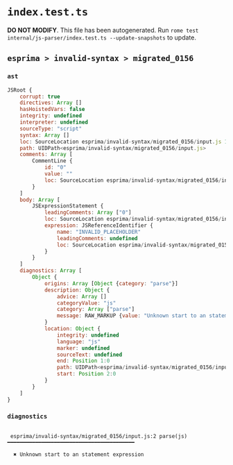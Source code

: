 # `index.test.ts`

**DO NOT MODIFY**. This file has been autogenerated. Run `rome test internal/js-parser/index.test.ts --update-snapshots` to update.

## `esprima > invalid-syntax > migrated_0156`

### `ast`

```javascript
JSRoot {
	corrupt: true
	directives: Array []
	hasHoistedVars: false
	integrity: undefined
	interpreter: undefined
	sourceType: "script"
	syntax: Array []
	loc: SourceLocation esprima/invalid-syntax/migrated_0156/input.js 1:0-3:0
	path: UIDPath<esprima/invalid-syntax/migrated_0156/input.js>
	comments: Array [
		CommentLine {
			id: "0"
			value: ""
			loc: SourceLocation esprima/invalid-syntax/migrated_0156/input.js 1:0-1:2
		}
	]
	body: Array [
		JSExpressionStatement {
			leadingComments: Array ["0"]
			loc: SourceLocation esprima/invalid-syntax/migrated_0156/input.js 2:0-2:1
			expression: JSReferenceIdentifier {
				name: "INVALID_PLACEHOLDER"
				leadingComments: undefined
				loc: SourceLocation esprima/invalid-syntax/migrated_0156/input.js 2:0-2:1
			}
		}
	]
	diagnostics: Array [
		Object {
			origins: Array [Object {category: "parse"}]
			description: Object {
				advice: Array []
				categoryValue: "js"
				category: Array ["parse"]
				message: RAW_MARKUP {value: "Unknown start to an statement expression"}
			}
			location: Object {
				integrity: undefined
				language: "js"
				marker: undefined
				sourceText: undefined
				end: Position 1:0
				path: UIDPath<esprima/invalid-syntax/migrated_0156/input.js>
				start: Position 2:0
			}
		}
	]
}
```

### `diagnostics`

```

 esprima/invalid-syntax/migrated_0156/input.js:2 parse(js) ━━━━━━━━━━━━━━━━━━━━━━━━━━━━━━━━━━━━━━━━━

  ✖ Unknown start to an statement expression


```
